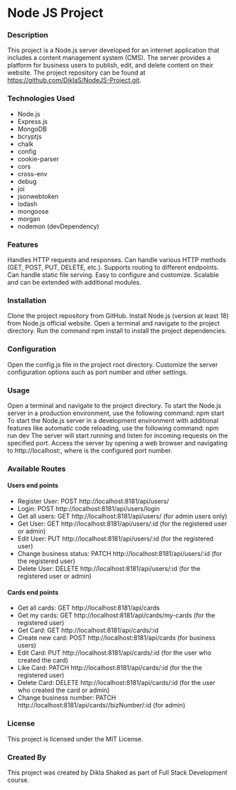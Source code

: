 # Node JS Project

### Description
This project is a Node.js server developed for an internet application that includes a content management system (CMS). The server provides a platform for business users to publish, edit, and delete content on their website. 
The project repository can be found at https://github.com/DiklaS/NodeJS-Project.git.

### Technologies Used
- Node.js
- Express.js
- MongoDB
- bcryptjs
- chalk
- config
- cookie-parser
- cors
- cross-env
- debug
- joi
- jsonwebtoken
- lodash
- mongoose
- morgan
- nodemon (devDependency)

### Features
Handles HTTP requests and responses.
Can handle various HTTP methods (GET, POST, PUT, DELETE, etc.).
Supports routing to different endpoints.
Can handle static file serving.
Easy to configure and customize.
Scalable and can be extended with additional modules.

### Installation
Clone the project repository from GitHub.
Install Node.js (version at least 18) from Node.js official website.
Open a terminal and navigate to the project directory.
Run the command npm install to install the project dependencies.

### Configuration
Open the config.js file in the project root directory.
Customize the server configuration options such as port number and other settings.

### Usage
Open a terminal and navigate to the project directory.
To start the Node.js server in a production environment, use the following command: npm start
To start the Node.js server in a development environment with additional features like automatic code reloading, use the following command: npm run dev
The server will start running and listen for incoming requests on the specified port.
Access the server by opening a web browser and navigating to http://localhost:<port>, where <port> is the configured port number.  

### Available Routes
#### Users end points
* Register User: POST http://localhost:8181/api/users/
* Login: POST http://localhost:8181/api/users/login
* Get all users: GET http://localhost:8181/api/users/ (for admin users only)
* Get User: GET http://localhost:8181/api/users/:id (for the registered user or admin)
* Edit User: PUT http://localhost:8181/api/users/:id (for the registered user)
* Change business status: PATCH http://localhost:8181/api/users/:id (for the registered user)
* Delete User: DELETE http://localhost:8181/api/users/:id (for the registered user or admin)

#### Cards end points
* Get all cards: GET http://localhost:8181/api/cards
* Get my cards: GET http://localhost:8181/api/cards/my-cards (for the registered user)
* Get Card: GET http://localhost:8181/api/cards/:id 
* Create new card: POST http://localhost:8181/api/cards (for business users)
* Edit Card: PUT http://localhost:8181/api/cards/:id (for the user who created the card)
* Like Card: PATCH http://localhost:8181/api/cards/:id (for the the registered user)
* Delete Card: DELETE http://localhost:8181/api/cards/:id (for the user who created the card or admin)
* Change business number: PATCH http://localhost:8181/api/cards//bizNumber/:id (for admin)

### License
This project is licensed under the MIT License.

### Created By
This project was created by Dikla Shaked as part of Full Stack Development course.

